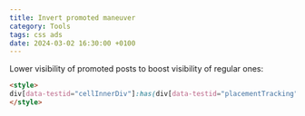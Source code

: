 ```yaml
---
title: Invert promoted maneuver
category: Tools
tags: css ads
date: 2024-03-02 16:30:00 +0100
---
```


Lower visibility of promoted posts to boost visibility of regular ones:

```html
<style>
div[data-testid="cellInnerDiv"]:has(div[data-testid="placementTracking"]) { opacity: 0.3 }
</style>
```
